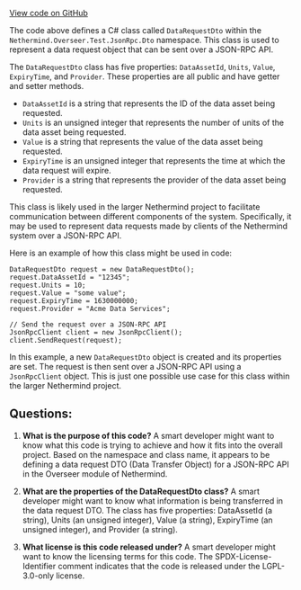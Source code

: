 [View code on GitHub](https://github.com/NethermindEth/nethermind/src/Nethermind/Nethermind.Overseer.Test/JsonRpc/Dto/DataRequestDto.cs)

The code above defines a C# class called `DataRequestDto` within the `Nethermind.Overseer.Test.JsonRpc.Dto` namespace. This class is used to represent a data request object that can be sent over a JSON-RPC API. 

The `DataRequestDto` class has five properties: `DataAssetId`, `Units`, `Value`, `ExpiryTime`, and `Provider`. These properties are all public and have getter and setter methods. 

- `DataAssetId` is a string that represents the ID of the data asset being requested.
- `Units` is an unsigned integer that represents the number of units of the data asset being requested.
- `Value` is a string that represents the value of the data asset being requested.
- `ExpiryTime` is an unsigned integer that represents the time at which the data request will expire.
- `Provider` is a string that represents the provider of the data asset being requested.

This class is likely used in the larger Nethermind project to facilitate communication between different components of the system. Specifically, it may be used to represent data requests made by clients of the Nethermind system over a JSON-RPC API. 

Here is an example of how this class might be used in code:

```
DataRequestDto request = new DataRequestDto();
request.DataAssetId = "12345";
request.Units = 10;
request.Value = "some value";
request.ExpiryTime = 1630000000;
request.Provider = "Acme Data Services";

// Send the request over a JSON-RPC API
JsonRpcClient client = new JsonRpcClient();
client.SendRequest(request);
```

In this example, a new `DataRequestDto` object is created and its properties are set. The request is then sent over a JSON-RPC API using a `JsonRpcClient` object. This is just one possible use case for this class within the larger Nethermind project.
## Questions: 
 1. **What is the purpose of this code?** 
A smart developer might want to know what this code is trying to achieve and how it fits into the overall project. Based on the namespace and class name, it appears to be defining a data request DTO (Data Transfer Object) for a JSON-RPC API in the Overseer module of Nethermind.

2. **What are the properties of the DataRequestDto class?** 
A smart developer might want to know what information is being transferred in the data request DTO. The class has five properties: DataAssetId (a string), Units (an unsigned integer), Value (a string), ExpiryTime (an unsigned integer), and Provider (a string).

3. **What license is this code released under?** 
A smart developer might want to know the licensing terms for this code. The SPDX-License-Identifier comment indicates that the code is released under the LGPL-3.0-only license.